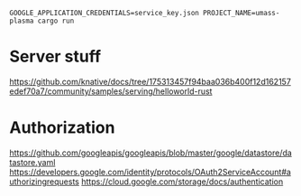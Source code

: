 `GOOGLE_APPLICATION_CREDENTIALS=service_key.json PROJECT_NAME=umass-plasma cargo run`

# Server stuff

https://github.com/knative/docs/tree/175313457f94baa036b400f12d162157edef70a7/community/samples/serving/helloworld-rust

# Authorization

https://github.com/googleapis/googleapis/blob/master/google/datastore/datastore.yaml
https://developers.google.com/identity/protocols/OAuth2ServiceAccount#authorizingrequests
https://cloud.google.com/storage/docs/authentication